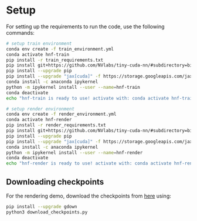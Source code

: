 # Setup

For setting up the requirements to run the code, use the following commands:

```bash
# setup train environment
conda env create -f train_environment.yml
conda activate hnf-train
pip install -r train_requirements.txt
pip install git+https://github.com/NVlabs/tiny-cuda-nn/#subdirectory=bindings/torch
pip install --upgrade pip
pip install --upgrade "jax[cuda]" -f https://storage.googleapis.com/jax-releases/jax_cuda_releases.html
conda install -c anaconda ipykernel
python -m ipykernel install --user --name=hnf-train
conda deactivate
echo "hnf-train is ready to use! activate with: conda activate hnf-train"

# setup render environment
conda env create -f render_environment.yml
conda activate hnf-render
pip install -r render_requirements.txt
pip install git+https://github.com/NVlabs/tiny-cuda-nn/#subdirectory=bindings/torch
pip install --upgrade pip
pip install --upgrade "jax[cuda]" -f https://storage.googleapis.com/jax-releases/jax_cuda_releases.html
conda install -c anaconda ipykernel
python -m ipykernel install --user --name=hnf-render
conda deactivate
echo "hnf-render is ready to use! activate with: conda activate hnf-render"
```

## Downloading checkpoints

For the rendering demo, download the checkpoints from [here](https://drive.google.com/drive/folders/1XwzWs5Cz7ymBU4vHyO4p5fmx4Vp7t0rH?usp=sharing) using:
```bash
pip install --upgrade gdown
python3 download_checkpoints.py
```